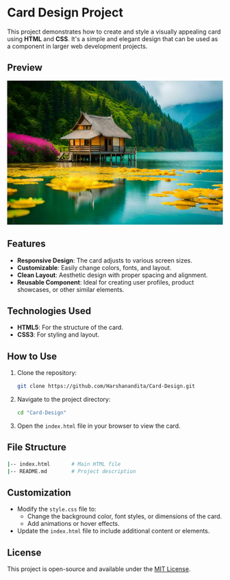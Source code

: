 # Card Design Project

This project demonstrates how to create and style a visually appealing card using **HTML** and **CSS**. It's a simple and elegant design that can be used as a component in larger web development projects.

## Preview

![Card Design Preview](./lake.jpg)

## Features

- **Responsive Design**: The card adjusts to various screen sizes.
- **Customizable**: Easily change colors, fonts, and layout.
- **Clean Layout**: Aesthetic design with proper spacing and alignment.
- **Reusable Component**: Ideal for creating user profiles, product showcases, or other similar elements.

## Technologies Used

- **HTML5**: For the structure of the card.
- **CSS3**: For styling and layout.

## How to Use

1. Clone the repository:
   ```bash
   git clone https://github.com/Harshanandita/Card-Design.git 
   ```

2. Navigate to the project directory:
   ```bash
   cd "Card-Design"
   ```

3. Open the `index.html` file in your browser to view the card. 

## File Structure

   ```bash
   |-- index.html       # Main HTML file
   |-- README.md        # Project description
   ```

## Customization

- Modify the `style.css` file to:
  - Change the background color, font styles, or dimensions of the card.
  - Add animations or hover effects.
- Update the `index.html` file to include additional content or elements.

## License

This project is open-source and available under the [MIT License](LICENSE).